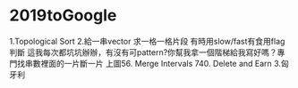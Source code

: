 # 2019toGoogle
1.Topological Sort
2.給一串vector 求一格一格片段 有時用slow/fast有食用flag判斷
這我每次都坑坑辦辦，有沒有可pattern?你幫我拿一個階梯給我寫好嗎？專門找串數裡面的一片斷一片
上圖56. Merge Intervals
740. Delete and Earn
3.匈牙利
